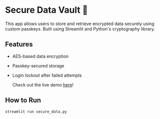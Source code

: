 # Secure Data Vault 🔐

This app allows users to store and retrieve encrypted data securely using custom passkeys. Built using Streamlit and Python's cryptography library.

## Features
- AES-based data encryption
- Passkey-secured storage
- Login lockout after failed attempts

  Check out the live demo [here](https://secure-data-encryption-app-by-noorunisa.streamlit.app/)!

## How to Run
```bash
streamlit run secure_data.py



